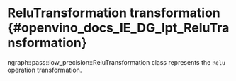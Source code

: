 # ReluTransformation transformation {#openvino_docs_IE_DG_lpt_ReluTransformation}

ngraph::pass::low_precision::ReluTransformation class represents the `Relu` operation transformation.

